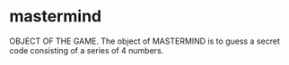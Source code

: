 # mastermind

OBJECT OF THE GAME. The object of MASTERMIND is to guess a secret code consisting of a series of 4 numbers. 

